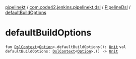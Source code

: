[pipelinekt](../../index.md) / [com.code42.jenkins.pipelinekt.dsl](../index.md) / [PipelineDsl](index.md) / [defaultBuildOptions](./default-build-options.md)

# defaultBuildOptions

`fun `[`DslContext`](../-dsl-context/index.md)`<`[`Option`](../../com.code42.jenkins.pipelinekt.core/-option.md)`>.defaultBuildOptions(): `[`Unit`](https://kotlinlang.org/api/latest/jvm/stdlib/kotlin/-unit/index.html)
`val defaultBuildOptions: `[`DslContext`](../-dsl-context/index.md)`<`[`Option`](../../com.code42.jenkins.pipelinekt.core/-option.md)`>.() -> `[`Unit`](https://kotlinlang.org/api/latest/jvm/stdlib/kotlin/-unit/index.html)
